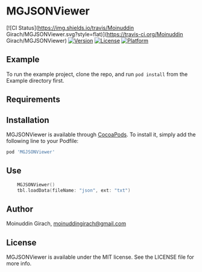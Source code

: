 # MGJSONViewer

[![CI Status](https://img.shields.io/travis/Moinuddin Girach/MGJSONViewer.svg?style=flat)](https://travis-ci.org/Moinuddin Girach/MGJSONViewer)
[![Version](https://img.shields.io/cocoapods/v/MGJSONViewer.svg?style=flat)](https://cocoapods.org/pods/MGJSONViewer)
[![License](https://img.shields.io/cocoapods/l/MGJSONViewer.svg?style=flat)](https://cocoapods.org/pods/MGJSONViewer)
[![Platform](https://img.shields.io/cocoapods/p/MGJSONViewer.svg?style=flat)](https://cocoapods.org/pods/MGJSONViewer)

## Example

To run the example project, clone the repo, and run `pod install` from the Example directory first.

## Requirements

## Installation

MGJSONViewer is available through [CocoaPods](https://cocoapods.org). To install
it, simply add the following line to your Podfile:

```ruby
pod 'MGJSONViewer'
```

## Use

```swift
    MGJSONViewer()
    tbl.loadData(fileName: "json", ext: "txt")
```

## Author

Moinuddin Girach, moinuddingirach@gmail.com

## License

MGJSONViewer is available under the MIT license. See the LICENSE file for more info.
